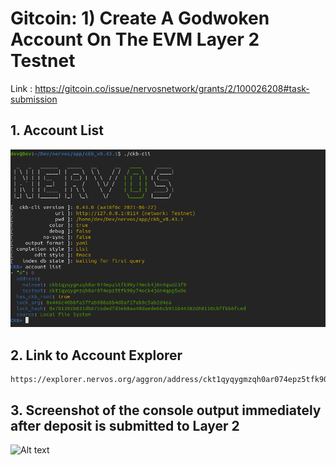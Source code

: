 # Gitcoin: 1) Create A Godwoken Account On The EVM Layer 2 Testnet

Link : https://gitcoin.co/issue/nervosnetwork/grants/2/100026208#task-submission

## 1. Account List

![Alt text](account-list.png "Account List")


## 2. Link to Account Explorer

```
https://explorer.nervos.org/aggron/address/ckt1qyqygmzqh0ar074epz5tfk90y74eck4j6n4qpg5w9e
```

## 3. Screenshot of the console output immediately after deposit is submitted to Layer 2

![Alt text](deposit-ack.png "Deposit Ack")
